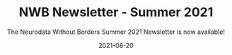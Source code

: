 ---
title: "NWB Newsletter - Summer 2021"
weight: 3
date: "2021-08-20"
subtitle: "The Neurodata Without Borders Summer 2021 Newsletter is now available!"
image: "/images/summer-2021.png"
author_details:
  name: "Oliver Ruebel"
  image: "/images/placeholder.png"
  bio: "Author's bio goes here"
tags: announcement, newbletter
---